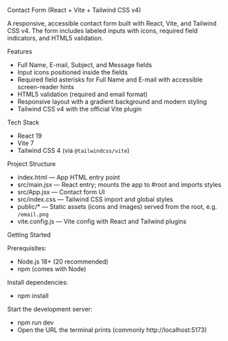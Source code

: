 Contact Form (React + Vite + Tailwind CSS v4)

A responsive, accessible contact form built with React, Vite, and Tailwind CSS v4. The form includes labeled inputs with icons, required field indicators, and HTML5 validation.


Features

- Full Name, E-mail, Subject, and Message fields
- Input icons positioned inside the fields
- Required field asterisks for Full Name and E-mail with accessible screen-reader hints
- HTML5 validation (required and email format)
- Responsive layout with a gradient background and modern styling
- Tailwind CSS v4 with the official Vite plugin


Tech Stack

- React 19
- Vite 7
- Tailwind CSS 4 (via `@tailwindcss/vite`)


Project Structure

- index.html — App HTML entry point
- src/main.jsx — React entry; mounts the app to #root and imports styles
- src/App.jsx — Contact form UI
- src/index.css — Tailwind CSS import and global styles
- public/* — Static assets (icons and images) served from the root, e.g. `/email.png`
- vite.config.js — Vite config with React and Tailwind plugins

 Getting Started

Prerequisites:
- Node.js 18+ (20 recommended)
- npm (comes with Node)

Install dependencies:
- npm install

Start the development server:
- npm run dev
- Open the URL the terminal prints (commonly http://localhost:5173)









